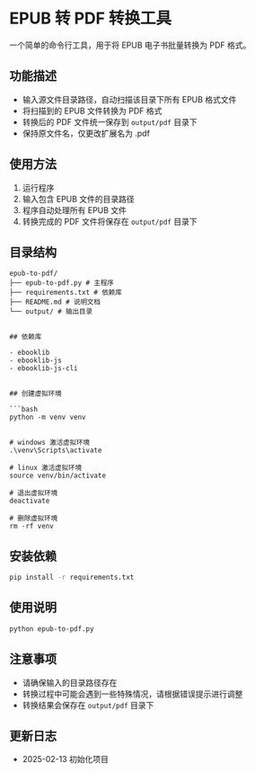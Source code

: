 # EPUB 转 PDF 转换工具

一个简单的命令行工具，用于将 EPUB 电子书批量转换为 PDF 格式。

## 功能描述

- 输入源文件目录路径，自动扫描该目录下所有 EPUB 格式文件
- 将扫描到的 EPUB 文件转换为 PDF 格式
- 转换后的 PDF 文件统一保存到 `output/pdf` 目录下
- 保持原文件名，仅更改扩展名为 .pdf

## 使用方法

1. 运行程序
2. 输入包含 EPUB 文件的目录路径
3. 程序自动处理所有 EPUB 文件
4. 转换完成的 PDF 文件将保存在 `output/pdf` 目录下

## 目录结构

```
epub-to-pdf/
├── epub-to-pdf.py # 主程序
├── requirements.txt # 依赖库
├── README.md # 说明文档
└── output/ # 输出目录 


## 依赖库

- ebooklib
- ebooklib-js
- ebooklib-js-cli


## 创建虚拟环境 

```bash
python -m venv venv 


# windows 激活虚拟环境
.\venv\Scripts\activate

# linux 激活虚拟环境
source venv/bin/activate

# 退出虚拟环境
deactivate  

# 删除虚拟环境
rm -rf venv 

```

## 安装依赖

```bash
pip install -r requirements.txt
```


## 使用说明

```bash
python epub-to-pdf.py
```


## 注意事项

- 请确保输入的目录路径存在
- 转换过程中可能会遇到一些特殊情况，请根据错误提示进行调整
- 转换结果会保存在 `output/pdf` 目录下




## 更新日志

- 2025-02-13 初始化项目


